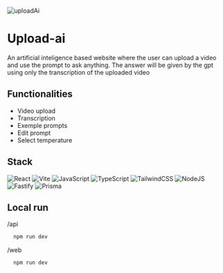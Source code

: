
![uploadAi](https://github.com/gabislera/Upload-ai/assets/112272723/caa0bc5e-aff4-4970-8d8d-dc538db4c62c)


# Upload-ai

An artificial inteligence based website where the user can upload a video and use the prompt to ask anything. The answer will be given by the gpt using only the transcription of the uploaded video


## Functionalities

- Video upload
- Transcription
- Exemple prompts
- Edit prompt
- Select temperature


## Stack

![React](https://img.shields.io/badge/react-%2320232a.svg?style=for-the-badge&logo=react&logoColor=%2361DAFB)
![Vite](https://img.shields.io/badge/vite-%23646CFF.svg?style=for-the-badge&logo=vite&logoColor=white)
![JavaScript](https://img.shields.io/badge/javascript-%23323330.svg?style=for-the-badge&logo=javascript&logoColor=%23F7DF1E)
![TypeScript](https://img.shields.io/badge/typescript-%23007ACC.svg?style=for-the-badge&logo=typescript&logoColor=white)
![TailwindCSS](https://img.shields.io/badge/tailwindcss-%2338B2AC.svg?style=for-the-badge&logo=tailwind-css&logoColor=white)
![NodeJS](https://img.shields.io/badge/node.js-6DA55F?style=for-the-badge&logo=node.js&logoColor=white)
![Fastify](https://img.shields.io/badge/fastify-%23000000.svg?style=for-the-badge&logo=fastify&logoColor=white)
![Prisma](https://img.shields.io/badge/Prisma-3982CE?style=for-the-badge&logo=Prisma&logoColor=white)

## Local run

/api
```bash
  npm run dev
```
/web
```bash
  npm run dev
```

